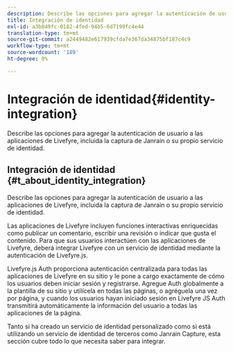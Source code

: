 ```yaml
---
description: Describe las opciones para agregar la autenticación de usuario a las aplicaciones de Livefyre, incluida la captura de Janrain o su propio servicio de identidad.
title: Integración de identidad
exl-id: a3b849fc-0182-4fed-94b5-6d7199fc4e44
translation-type: tm+mt
source-git-commit: a2449482e617939cfda7e367da34875bf187c4c9
workflow-type: tm+mt
source-wordcount: '189'
ht-degree: 0%

---
```


# Integración de identidad{#identity-integration}

Describe las opciones para agregar la autenticación de usuario a las aplicaciones de Livefyre, incluida la captura de Janrain o su propio servicio de identidad.

## Integración de identidad {#t_about_identity_integration}

Describe las opciones para agregar la autenticación de usuario a las aplicaciones de Livefyre, incluida la captura de Janrain o su propio servicio de identidad.

Las aplicaciones de Livefyre incluyen funciones interactivas enriquecidas como publicar un comentario, escribir una revisión o indicar que gusta el contenido. Para que sus usuarios interactúen con las aplicaciones de Livefyre, deberá integrar Livefyre con un servicio de identidad mediante la autenticación de Livefyre.js.

Livefyre.js Auth proporciona autenticación centralizada para todas las aplicaciones de Livefyre en su sitio y le pone a cargo exactamente de cómo los usuarios deben iniciar sesión y registrarse. Agregue Auth globalmente a la plantilla de su sitio y utilícela en todas las páginas, o agréguela una vez por página, y cuando los usuarios hayan iniciado sesión en Livefyre JS Auth transmitirá automáticamente la información del usuario a todas las aplicaciones de la página.

Tanto si ha creado un servicio de identidad personalizado como si está utilizando un servicio de identidad de terceros como Janrain Capture, esta sección cubre todo lo que necesita saber para integrar.
